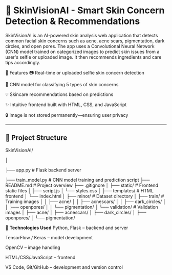 # 🌸 SkinVisionAI - Smart Skin Concern Detection & Recommendations

SkinVisionAI is an AI-powered skin analysis web application that detects common facial skin concerns such as acne, acne scars, pigmentation, dark circles, and open pores. The app uses a Convolutional Neural Network (CNN) model trained on categorized images to predict skin issues from a user's selfie or uploaded image. It then recommends ingredients and care tips accordingly.

🚀 Features
📷 Real-time or uploaded selfie skin concern detection

🧠 CNN model for classifying 5 types of skin concerns

💡 Skincare recommendations based on predictions

✨ Intuitive frontend built with HTML, CSS, and JavaScript

🔒 Image is not stored permanently—ensuring user privacy

---

## 📁 Project Structure
SkinVisionAI/

│

├── app.py                  # Flask backend server

├── train_model.py          # CNN model training and prediction script
├── README.md               # Project overview
├── .gitignore
│
├── static/                 # Frontend static files
│   ├── script.js
│   └── styles.css
│
├── templates/              # HTML frontend
│   └── index.html
│
├── minor/                  # Dataset directory
│   ├── train/              # Training images
│   │   ├── acne/
│   │   ├── acnescars/
│   │   ├── dark_circles/
│   │   ├── openpores/
│   │   └── pigmentation/
│   └── validation/         # Validation images
│       ├── acne/
│       ├── acnescars/
│       ├── dark_circles/
│       ├── openpores/
│       └── pigmentation/





🧪 **Technologies Used**
Python, Flask – backend and server

TensorFlow / Keras – model development

OpenCV – image handling

HTML/CSS/JavaScript – frontend

VS Code, Git/GitHub – development and version control

